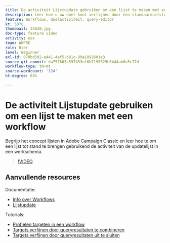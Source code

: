 ```yaml
---
title: De activiteit Lijstupdate gebruiken om een lijst te maken met een workflow
description: Leer hoe u uw doel kunt verfijnen door een standaarduitsluiting toe te passen op een workflow. U leert ook hoe u vooraf gedefinieerde filters maakt en hoe u problemen kunt oplossen met uw workflow.
feature: Workflows, doelactiviteit, query-editor
kt: 5078
thumbnail: 35620.jpg
doc-type: feature video
activity: use
team: WWFRE
role: User
level: Beginner
exl-id: 078bd5d2-e441-4af5-b81c-89a1892601e3
source-git-commit: da757603c597453ef6b7195329b5b44ab6e5c77d
workflow-type: tm+mt
source-wordcount: '124'
ht-degree: 64%

---
```


# De activiteit Lijstupdate gebruiken om een lijst te maken met een workflow

Begrijp het concept lijsten in Adobe Campaign Classic en leer hoe te om een lijst tot stand te brengen gebruikend de activiteit van de updatelijst in een werkschema.

>[!VIDEO](https://video.tv.adobe.com/v/35620?quality=12)

## Aanvullende resources

Documentatie:

* [Info over Workflows](https://experienceleague.adobe.com/docs/campaign-classic/using/automating-with-workflows/introduction/about-workflows.html)
* [Lijstupdate](https://experienceleague.adobe.com/docs/campaign-classic/using/automating-with-workflows/targeting-activities/list-update.html)

Tutorials:

* [Profielen targeten in een workflow](/help/getting-started/targeting-profiles-in-a-workflow.md)
* [Targets verfijnen door queryresultaten te combineren](/help/automating-with-workflows/refining-targets-by-combining-query-results.md)
* [Targets verfijnen door queryresultaten uit te sluiten](/help/automating-with-workflows/refining-targets-by-excluding-query-results.md)
